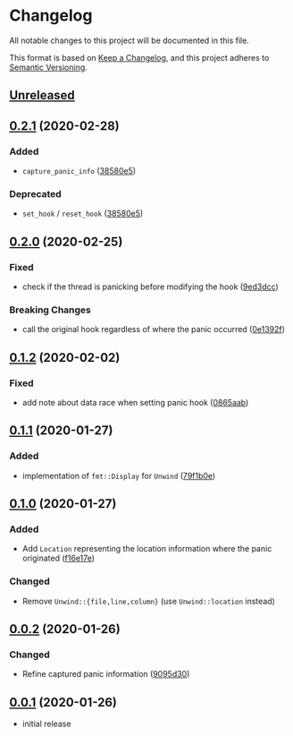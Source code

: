 # Changelog

All notable changes to this project will be documented in this file.

This format is based on [Keep a Changelog], and this project adheres to [Semantic Versioning].

## [Unreleased]

## [0.2.1] (2020-02-28)

### Added

* `capture_panic_info` ([38580e5](https://github.com/ubnt-intrepid/maybe-unwind/commit/38580e5bc75cb1a7b577d60c5146030a3796757d))

### Deprecated

* `set_hook` / `reset_hook` ([38580e5](https://github.com/ubnt-intrepid/maybe-unwind/commit/38580e5bc75cb1a7b577d60c5146030a3796757d))

## [0.2.0] (2020-02-25)

### Fixed

* check if the thread is panicking before modifying the hook ([9ed3dcc](https://github.com/ubnt-intrepid/maybe-unwind/commit/9ed3dcc7eaea9e01fdd079bce37bbdd78fee305b))

### Breaking Changes

* call the original hook regardless of where the panic occurred ([0e1392f](https://github.com/ubnt-intrepid/maybe-unwind/commit/0e1392fcc516737d6c0d497e655524760d474464))

## [0.1.2] (2020-02-02)

### Fixed

* add note about data race when setting panic hook ([0865aab](https://github.com/ubnt-intrepid/maybe-unwind/commit/0865aabfc0ac7a7929923f9580230efc92bf6549))

## [0.1.1] (2020-01-27)

### Added

* implementation of `fmt::Display` for `Unwind` ([79f1b0e](https://github.com/ubnt-intrepid/maybe-unwind/commit/79f1b0e47237e4b113053fc15120ce0b454dc2ec))

## [0.1.0] (2020-01-27)

### Added

* Add `Location` representing the location information where the panic originated ([f16e17e](https://github.com/ubnt-intrepid/maybe-unwind/commit/f16e17ec66a6f4853b5b28e7dafdb85fb2105023))

### Changed

* Remove `Unwind::{file,line,column}` (use `Unwind::location` instead)

## [0.0.2] (2020-01-26)

### Changed

* Refine captured panic information ([9095d30](https://github.com/ubnt-intrepid/maybe-unwind/commit/9095d30a6b29b3608f8c599c4fe4c2ef6d04e583))

## [0.0.1] (2020-01-26)

* initial release

<!-- links -->

[Unreleased]: https://github.com/ubnt-intrepid/maybe-unwind/compare/v0.2.1...HEAD
[0.2.1]: https://github.com/ubnt-intrepid/maybe-unwind/compare/v0.2.0...v0.2.1
[0.2.0]: https://github.com/ubnt-intrepid/maybe-unwind/compare/v0.1.2...v0.2.0
[0.1.2]: https://github.com/ubnt-intrepid/maybe-unwind/compare/v0.1.1...v0.1.2
[0.1.1]: https://github.com/ubnt-intrepid/maybe-unwind/compare/v0.1.0...v0.1.1
[0.1.0]: https://github.com/ubnt-intrepid/maybe-unwind/compare/v0.0.2...v0.1.0
[0.0.2]: https://github.com/ubnt-intrepid/maybe-unwind/compare/v0.0.1...v0.0.2
[0.0.1]: https://github.com/ubnt-intrepid/maybe-unwind/tree/v0.0.1

[Keep a Changelog]: https://keepachangelog.com/en/1.0.0/
[Semantic Versioning]: https://semver.org/spec/v2.0.0.html
